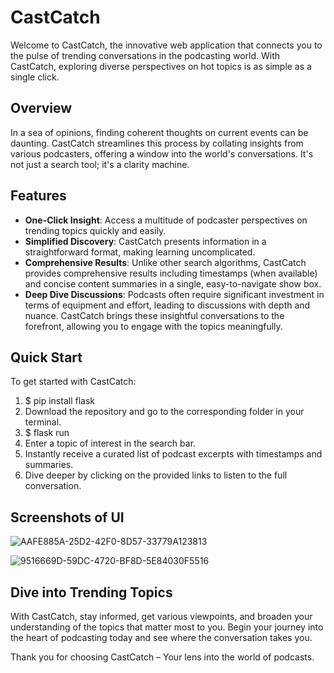 # CastCatch

Welcome to CastCatch, the innovative web application that connects you to the pulse of trending conversations in the podcasting world. With CastCatch, exploring diverse perspectives on hot topics is as simple as a single click.

## Overview

In a sea of opinions, finding coherent thoughts on current events can be daunting. CastCatch streamlines this process by collating insights from various podcasters, offering a window into the world's conversations. It's not just a search tool; it's a clarity machine.

## Features

- **One-Click Insight**: Access a multitude of podcaster perspectives on trending topics quickly and easily.
- **Simplified Discovery**: CastCatch presents information in a straightforward format, making learning uncomplicated.
- **Comprehensive Results**: Unlike other search algorithms, CastCatch provides comprehensive results including timestamps (when available) and concise content summaries in a single, easy-to-navigate show box.
- **Deep Dive Discussions**: Podcasts often require significant investment in terms of equipment and effort, leading to discussions with depth and nuance. CastCatch brings these insightful conversations to the forefront, allowing you to engage with the topics meaningfully.

## Quick Start

To get started with CastCatch:

1. $ pip install flask
2. Download the repository and go to the corresponding folder in your terminal.
3. $ flask run
4. Enter a topic of interest in the search bar.
5. Instantly receive a curated list of podcast excerpts with timestamps and summaries.
6. Dive deeper by clicking on the provided links to listen to the full conversation.

## Screenshots of UI

![AAFE885A-25D2-42F0-8D57-33779A123813](https://github.com/lxz333/CastCatch/assets/104611360/2a557fa2-9290-44e3-bedd-918fe919d142)


![9516669D-59DC-4720-BF8D-5E84030F5516](https://github.com/lxz333/CastCatch/assets/104611360/05b73a93-ac27-407e-9716-d87c2dd76908)


## Dive into Trending Topics

With CastCatch, stay informed, get various viewpoints, and broaden your understanding of the topics that matter most to you. Begin your journey into the heart of podcasting today and see where the conversation takes you.

Thank you for choosing CastCatch – Your lens into the world of podcasts.
